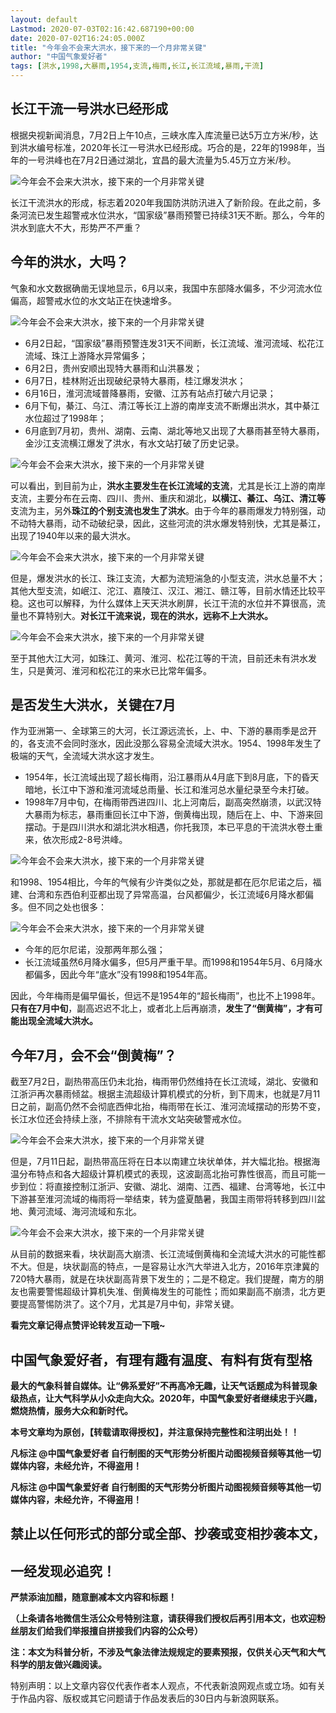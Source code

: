 ```yaml
---
layout: default
Lastmod: 2020-07-03T02:16:42.687190+00:00
date: 2020-07-02T16:24:05.000Z
title: "今年会不会来大洪水，接下来的一个月非常关键"
author: "中国气象爱好者"
tags: [洪水,1998,大暴雨,1954,支流,梅雨,长江,长江流域,暴雨,干流]
---
```


长江干流一号洪水已经形成
------------

根据央视新闻消息，7月2日上午10点，三峡水库入库流量已达5万立方米/秒，达到洪水编号标准，2020年长江一号洪水已经形成。巧合的是，22年的1998年，当年的一号洪峰也在7月2日通过湖北，宜昌的最大流量为5.45万立方米/秒。

![今年会不会来大洪水，接下来的一个月非常关键](https://images.weserv.nl/?url=http%3A//n.sinaimg.cn/sinakd20100/128/w596h332/20200703/7d36-ivwfwmn7763900.jpg)

长江干流洪水的形成，标志着2020年我国防洪防汛进入了新阶段。在此之前，多条河流已发生超警戒水位洪水，“国家级”暴雨预警已持续31天不断。那么，今年的洪水到底大不大，形势严不严重？

今年的洪水，大吗？
---------

气象和水文数据确凿无误地显示，6月以来，我国中东部降水偏多，不少河流水位偏高，超警戒水位的水文站正在快速增多。

![今年会不会来大洪水，接下来的一个月非常关键](https://images.weserv.nl/?url=http%3A//n.sinaimg.cn/sinakd20100/284/w1080h804/20200703/a8b1-ivwfwmn7763923.jpg)

*   6月2日起，“国家级”暴雨预警连发31天不间断，长江流域、淮河流域、松花江流域、珠江上游降水异常偏多；
*   6月2日，贵州安顺出现特大暴雨和山洪暴发；
*   6月7日，桂林附近出现破纪录特大暴雨，桂江爆发洪水；
*   6月16日，淮河流域普降暴雨，安徽、江苏有站点打破六月记录；
*   6月下旬，綦江、乌江、清江等长江上游的南岸支流不断爆出洪水，其中綦江水位超过了1998年；
*   6月底到7月初，贵州、湖南、云南、湖北等地又出现了大暴雨甚至特大暴雨，金沙江支流横江爆发了洪水，有水文站打破了历史记录。

![今年会不会来大洪水，接下来的一个月非常关键](https://images.weserv.nl/?url=http%3A//n.sinaimg.cn/sinakd20100/627/w882h545/20200703/f75a-ivwfwmn7763997.jpg)

可以看出，到目前为止，**洪水主要发生在长江流域的支流**，尤其是长江上游的南岸支流，主要分布在云南、四川、贵州、重庆和湖北，**以横江、綦江、乌江、清江等**支流为主，另外**珠江的个别支流也发生了洪水**。由于今年的暴雨爆发力特别强，动不动特大暴雨，动不动破纪录，因此，这些河流的洪水爆发特别快，尤其是綦江，出现了1940年以来的最大洪水。

![今年会不会来大洪水，接下来的一个月非常关键](https://images.weserv.nl/?url=http%3A//n.sinaimg.cn/sinakd20100/600/w800h600/20200703/d738-ivwfwmn7764065.jpg)

但是，爆发洪水的长江、珠江支流，大都为流短湍急的小型支流，洪水总量不大；其他大型支流，如岷江、沱江、嘉陵江、汉江、湘江、赣江等，目前水情还比较平稳。这也可以解释，为什么媒体上天天洪水刷屏，长江干流的水位并不算很高，流量也不算特别大。**对长江干流来说，现在的洪水，远称不上大洪水。**

![今年会不会来大洪水，接下来的一个月非常关键](https://images.weserv.nl/?url=http%3A//n.sinaimg.cn/sinakd20100/126/w1052h674/20200703/502d-ivwfwmn7764186.jpg)

至于其他大江大河，如珠江、黄河、淮河、松花江等的干流，目前还未有洪水发生，只是黄河、淮河和松花江的来水已比常年偏多。

是否发生大洪水，关键在7月
-------------

作为亚洲第一、全球第三的大河，长江源远流长，上、中、下游的暴雨季是岔开的，各支流不会同时涨水，因此没那么容易全流域大洪水。1954、1998年发生了极端的天气，全流域大洪水这才发生。

*   1954年，长江流域出现了超长梅雨，沿江暴雨从4月底下到8月底，下的昏天暗地，长江中下游和淮河流域总雨量、长江和淮河总水量纪录至今未打破。
*   1998年7月中旬，在梅雨带西进四川、北上河南后，副高突然崩溃，以武汉特大暴雨为标志，暴雨重回长江中下游，倒黄梅出现，随后在上、中、下游来回摆动。于是四川洪水和湖北洪水相遇，你托我顶，本已平息的干流洪水卷土重来，依次形成2-8号洪峰。

![今年会不会来大洪水，接下来的一个月非常关键](https://images.weserv.nl/?url=http%3A//n.sinaimg.cn/sinakd20100/29/w995h634/20200703/21cd-ivwfwmn7764221.jpg)

和1998、1954相比，今年的气候有少许类似之处，那就是都在厄尔尼诺之后，福建、台湾和东西伯利亚都出现了异常高温，台风都偏少，长江流域6月降水都偏多。但不同之处也很多：

![今年会不会来大洪水，接下来的一个月非常关键](https://images.weserv.nl/?url=http%3A//n.sinaimg.cn/sinakd20100/452/w1080h972/20200703/6bf3-ivwfwmn7764282.jpg)

*   今年的厄尔尼诺，没那两年那么强；
*   长江流域虽然6月降水偏多，但5月严重干旱。而1998和1954年5月、6月降水都偏多，因此今年“底水”没有1998和1954年高。

因此，今年梅雨是偏早偏长，但远不是1954年的“超长梅雨”，也比不上1998年。**只有在7月中旬**，副高迟迟不北上，或者北上后再崩溃，**发生了“倒黄梅”，才有可能出现全流域大洪水。**

今年7月，会不会“倒黄梅”？
--------------

截至7月2日，副热带高压仍未北抬，梅雨带仍然维持在长江流域，湖北、安徽和江浙沪再次暴雨倾盆。根据主流超级计算机模式的分析，到下周末，也就是7月11日之前，副高仍然不会彻底西伸北抬，梅雨带在长江、淮河流域摆动的形势不变，长江水位还会持续上涨，不排除有干流水文站突破警戒水位。

![今年会不会来大洪水，接下来的一个月非常关键](https://images.weserv.nl/?url=http%3A//n.sinaimg.cn/sinakd20100/690/w892h598/20200703/c1a8-ivwfwmn7764397.jpg)

但是，7月11日起，副热带高压将在日本以南建立块状单体，并大幅北抬。根据海温分布特点和各大超级计算机模式的表现，这波副高北抬可靠性很高，而且可能一步到位：将直接控制江浙沪、安徽、湖北、湖南、江西、福建、台湾等地，长江中下游甚至淮河流域的梅雨将一举结束，转为盛夏酷暑，我国主雨带将转移到四川盆地、黄河流域、海河流域和东北。

![今年会不会来大洪水，接下来的一个月非常关键](https://images.weserv.nl/?url=http%3A//n.sinaimg.cn/sinakd20100/238/w1080h758/20200703/e0c3-ivwfwmn7764467.jpg)

从目前的数据来看，块状副高大崩溃、长江流域倒黄梅和全流域大洪水的可能性都不大。但是，块状副高的特点，一是容易让水汽大举进入北方，2016年京津冀的720特大暴雨，就是在块状副高背景下发生的；二是不稳定。我们提醒，南方的朋友也需要警惕超级计算机失准、倒黄梅发生的可能性；而如果副高不崩溃，北方更要提高警惕防洪了。这个7月，尤其是7月中旬，非常关键。

**看完文章记得点赞评论转发互动一下哦~**

中国气象爱好者，有理有趣有温度、有料有货有型格
-----------------------

**最大的气象科普自媒体。让“佛系爱好”不再高冷无趣，让天气话题成为科普现象级热点，让大气科学从小众走向大众。2020年，中国气象爱好者继续忠于兴趣，燃烧热情，服务大众和新时代。**

**本号文章均为原创，【转载请取得授权】，并注意保持完整性和注明出处！！**

**凡标注 @中国气象爱好者 自行制图的天气形势分析图片动图视频音频等其他一切媒体内容，未经允许，不得盗用！**

**凡标注 @中国气象爱好者 自行制图的天气形势分析图片动图视频音频等其他一切媒体内容，未经允许，不得盗用！**

禁止以任何形式的部分或全部、抄袭或变相抄袭本文，
------------------------

一经发现必追究！
--------

**严禁添油加醋，随意删减本文内容和标题！**

**（上条请各地微信生活公众号特别注意，请获得我们授权后再引用本文，也欢迎粉丝朋友们给我们举报擅自拼接我们内容的公众号）**

**注：本文为科普分析，不涉及气象法律法规规定的要素预报，仅供关心天气和大气科学的朋友做兴趣阅读。**

特别声明：以上文章内容仅代表作者本人观点，不代表新浪网观点或立场。如有关于作品内容、版权或其它问题请于作品发表后的30日内与新浪网联系。

